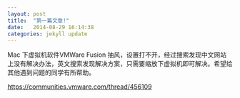 ```yaml
---
layout: post
title:  "第一篇文章!"
date:   2014-08-29 16:14:38
categories: jekyll update
---
```

Mac 下虚拟机软件VMWare Fusion 抽风，设置打不开，经过搜索发现中文网站上没有解决办法，英文搜索发现解决方案，只需要缩放下虚拟机即可解决。希望给其他遇到问题的同学有所帮助。

https://communities.vmware.com/thread/456109
